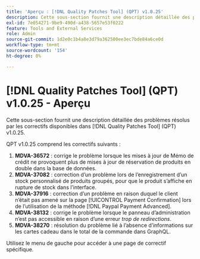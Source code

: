 ```yaml
---
title: 'Aperçu : [!DNL Quality Patches Tool] (QPT) v1.0.25'
description: Cette sous-section fournit une description détaillée des problèmes résolus par les correctifs disponibles dans [!DNL Quality Patches Tool] (QPT) v1.0.25.
exl-id: 7e054271-9be9-490d-a438-5657e53f0222
feature: Tools and External Services
role: Admin
source-git-commit: 1d2e0c1b4a8e3d79a362500ee3ec7bde84a6ce0d
workflow-type: tm+mt
source-wordcount: '154'
ht-degree: 0%

---
```


# [!DNL Quality Patches Tool] (QPT) v1.0.25 - Aperçu

Cette sous-section fournit une description détaillée des problèmes résolus par les correctifs disponibles dans [!DNL Quality Patches Tool] (QPT) v1.0.25.

QPT v1.0.25 comprend les correctifs suivants :

1. **MDVA-36572** : corrige le problème lorsque les mises à jour de Mémo de crédit ne provoquent plus de mises à jour de réservation de produits en double dans la base de données.
1. **MDVA-37082** : correction d’un problème lors de l’enregistrement d’un stock personnalisé de produits groupés, pour que le produit s’affiche en rupture de stock dans l’interface.
1. **MDVA-37916** : correction d’un problème en raison duquel le client n’était pas amené sur la page [!UICONTROL Payment Confirmation] lors de l’utilisation de la méthode [!DNL Paypal Payment Advanced].
1. **MDVA-38132** : corrige le problème lorsque le panneau d’administration n’est pas accessible en raison d’une erreur *trop de redirections*.
1. **MDVA-38270** : résolution du problème lié à l’absence d’informations sur les cartes cadeau dans le total de la commande dans GraphQL.

Utilisez le menu de gauche pour accéder à une page de correctif spécifique.
